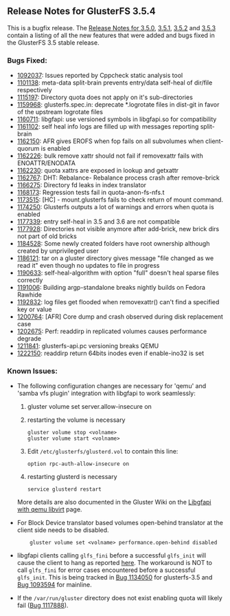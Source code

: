 ## Release Notes for GlusterFS 3.5.4

This is a bugfix release. The [Release Notes for 3.5.0](./3.5.0.md),
[3.5.1](./3.5.1.md), [3.5.2](./3.5.2.md) and [3.5.3](./3.5.3.md) contain a listing of
all the new features that were added and bugs fixed in the GlusterFS 3.5 stable
release.

### Bugs Fixed:

- [1092037](https://bugzilla.redhat.com/1092037): Issues reported by Cppcheck static analysis tool
- [1101138](https://bugzilla.redhat.com/1101138): meta-data split-brain prevents entry/data self-heal of dir/file respectively
- [1115197](https://bugzilla.redhat.com/1115197): Directory quota does not apply on it's sub-directories
- [1159968](https://bugzilla.redhat.com/1159968): glusterfs.spec.in: deprecate *.logrotate files in dist-git in favor of the upstream logrotate files
- [1160711](https://bugzilla.redhat.com/1160711): libgfapi: use versioned symbols in libgfapi.so for compatibility
- [1161102](https://bugzilla.redhat.com/1161102): self heal info logs are filled up with messages reporting split-brain
- [1162150](https://bugzilla.redhat.com/1162150): AFR gives EROFS when fop fails on all subvolumes when client-quorum is enabled
- [1162226](https://bugzilla.redhat.com/1162226): bulk remove xattr should not fail if removexattr fails with ENOATTR/ENODATA
- [1162230](https://bugzilla.redhat.com/1162230): quota xattrs are exposed in lookup and getxattr
- [1162767](https://bugzilla.redhat.com/1162767): DHT: Rebalance- Rebalance process crash after remove-brick
- [1166275](https://bugzilla.redhat.com/1166275): Directory fd leaks in index translator
- [1168173](https://bugzilla.redhat.com/1168173): Regression tests fail in quota-anon-fs-nfs.t
- [1173515](https://bugzilla.redhat.com/1173515): [HC] - mount.glusterfs fails to check return of mount command.
- [1174250](https://bugzilla.redhat.com/1174250): Glusterfs outputs a lot of warnings and errors when quota is enabled
- [1177339](https://bugzilla.redhat.com/1177339): entry self-heal in 3.5 and 3.6 are not compatible
- [1177928](https://bugzilla.redhat.com/1177928): Directories not visible anymore after add-brick, new brick dirs not part of old bricks
- [1184528](https://bugzilla.redhat.com/1184528): Some newly created folders have root ownership although created by unprivileged user
- [1186121](https://bugzilla.redhat.com/1186121): tar on a gluster directory gives message "file changed as we read it" even though no updates to file in progress
- [1190633](https://bugzilla.redhat.com/1190633): self-heal-algorithm with option "full" doesn't heal sparse files correctly
- [1191006](https://bugzilla.redhat.com/1191006): Building argp-standalone breaks nightly builds on Fedora Rawhide
- [1192832](https://bugzilla.redhat.com/1192832): log files get flooded when removexattr() can't find a specified key or value
- [1200764](https://bugzilla.redhat.com/1200764): [AFR] Core dump and  crash observed during disk replacement case
- [1202675](https://bugzilla.redhat.com/1202675): Perf:  readdirp in replicated volumes causes performance degrade
- [1211841](https://bugzilla.redhat.com/1211841): glusterfs-api.pc versioning breaks QEMU
- [1222150](https://bugzilla.redhat.com/1222150): readdirp return 64bits inodes even if enable-ino32 is set

### Known Issues:

- The following configuration changes are necessary for 'qemu' and 'samba vfs
  plugin' integration with libgfapi to work seamlessly:

   1. gluster volume set <volname> server.allow-insecure on
   2. restarting the volume is necessary

       ~~~
       gluster volume stop <volname>
       gluster volume start <volname>
       ~~~

   3. Edit `/etc/glusterfs/glusterd.vol` to contain this line:

       ~~~
       option rpc-auth-allow-insecure on
       ~~~

   4. restarting glusterd is necessary

       ~~~
       service glusterd restart
       ~~~

   More details are also documented in the Gluster Wiki on the [Libgfapi with qemu libvirt](http://www.gluster.org/community/documentation/index.php/Libgfapi_with_qemu_libvirt) page.

- For Block Device translator based volumes open-behind translator at the
  client side needs to be disabled.

          gluster volume set <volname> performance.open-behind disabled


- libgfapi clients calling `glfs_fini` before a successful `glfs_init` will cause the client to
  hang as reported [here](http://lists.gnu.org/archive/html/gluster-devel/2014-04/msg00179.html).
  The workaround is NOT to call `glfs_fini` for error cases encountered before a successful
  `glfs_init`. This is being tracked in [Bug 1134050](https://bugzilla.redhat.com/1134050) for
  glusterfs-3.5 and [Bug 1093594](https://bugzilla.redhat.com/1093594) for mainline.

- If the `/var/run/gluster` directory does not exist enabling quota will likely
  fail ([Bug 1117888](https://bugzilla.redhat.com/show_bug.cgi?id=1117888)).
